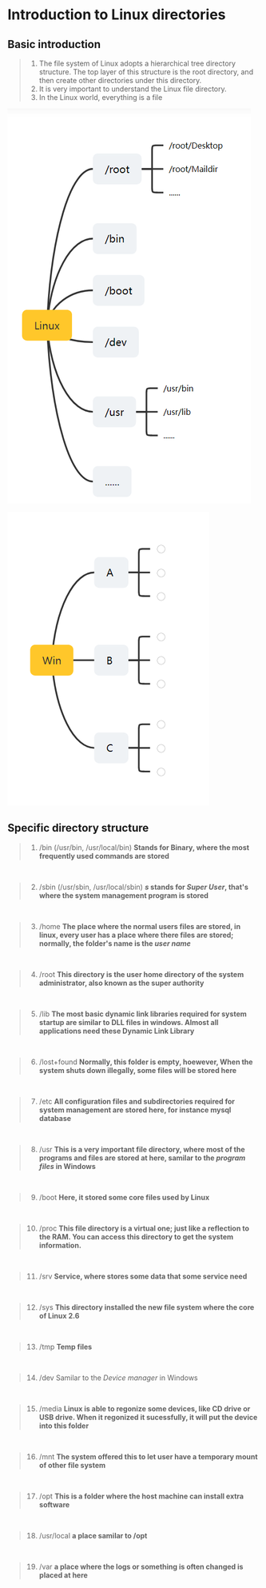 # Introduction to Linux directories

## Basic introduction

> 1. The file system of Linux adopts a hierarchical tree directory structure. The top layer of this structure is the root directory, and then create other directories under this directory.
> 2. It is very important to understand the Linux file directory.
> 3. In the Linux world, everything is a file

![](QQ%E6%88%AA%E5%9B%BE20220325175309.png)

![](QQ%E6%88%AA%E5%9B%BE20220325175120.png)

## Specific directory structure

> 1. /bin (/usr/bin, /usr/local/bin)
>    **Stands for Binary, where the most frequently used commands are stored**
</br>

> 2. /sbin (/usr/sbin, /usr/local/sbin)
>    **_s_ stands for _Super User_, that's where the system management program is stored**

</br>

> 3. /home
>    **The place where the normal users files are stored, in linux, every user has a place where there files are stored; normally, the folder's name is the _user name_**

</br>

> 4. /root
> **This directory is the user home directory of the system administrator, also known as the super authority**

</br>

> 5. /lib
> **The most basic dynamic link libraries required for system startup are similar to DLL files in windows. Almost all applications need these Dynamic Link Library**

</br>

> 6. /lost+found
> **Normally, this folder is empty, hoewever, When the system shuts down illegally, some files will be stored here**

</br>

> 7. /etc
> **All configuration files and subdirectories required for system management are stored here, for instance mysql database**

</br>

> 8. /usr
> **This is a very important file directory, where most of the programs and files are stored at here, samilar to the _program files_ in Windows**

</br>

> 9. /boot
> **Here, it stored some core files used by Linux**

</br>

> 10. /proc 
> **This file directory is a virtual one; just like a reflection to the RAM. You can access this directory to get the system information.**

</br>

> 11. /srv
> **Service, where stores some data that some service need**
</br>

> 12. /sys
> **This directory installed the new file system where the core of Linux 2.6**

</br>

> 13. /tmp
> **Temp files**

</br>

> 14. /dev
> Samilar to the _Device manager_ in Windows

</br>

> 15. /media
> **Linux is able to regonize some devices, like CD drive or USB drive. When it regonized it sucessfully, it will put the device into this folder**

</br>

> 16. /mnt
> **The system offered this to let user have a temporary mount of other file system**

</br>

> 17. /opt
> **This is a folder where the host machine can install extra software**

</br>

> 18. /usr/local
> **a place samilar to /opt**

</br>

> 19. /var
> **a place where the logs or something is often changed is placed at here**